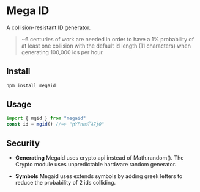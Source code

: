 # Mega ID

A collision-resistant ID generator.

> ~6 centuries of work are needed in order to have a 1% probability of at least one collision with the default id length (11 characters) when generating 100,000 ids per hour.

## Install

```bash
npm install megaid
```

## Usage

```js
import { mgid } from "megaid"
const id = mgid() //=> "ϻYPnnϧϔλ7jO"
```

## Security

* **Generating** Megaid uses crypto api instead of Math.random(). The Crypto module uses unpredictable hardware random generator.

* **Symbols** Megaid uses extends symbols by adding greek letters to reduce the probability of 2 ids colliding.